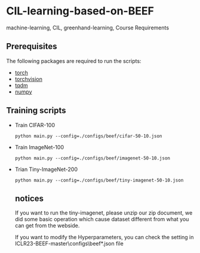 # CIL-learning-based-on-BEEF
machine-learning, CIL, greenhand-learning, Course Requirements

## Prerequisites

The following packages are required to run the scripts:

- [torch](https://github.com/pytorch/pytorch)
- [torchvision](https://github.com/pytorch/vision)
- [tqdm](https://github.com/tqdm/tqdm)
- [numpy](https://github.com/numpy/numpy)

## Training scripts

- Train CIFAR-100

  ```
  python main.py --config=./configs/beef/cifar-50-10.json
  ```
- Train ImageNet-100

  ```
  python main.py --config=./configs/beef/imagenet-50-10.json
  ```
- Trian Tiny-ImageNet-200
  ```
  python main.py --config=./configs/beef/tiny-imagenet-50-10.json
  ```

  ## notices
  If you want to run the tiny-imagenet, please unzip our zip document, we did some basic operation which cause dataset different from what you can get from the webside.
  
  If you want to modify the Hyperparameters, you can check the setting in ICLR23-BEEF-master\configs\beef\*.json file 
